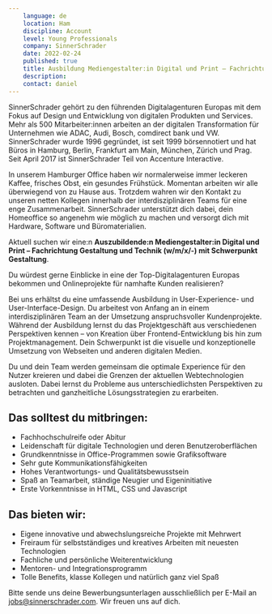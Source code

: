 ```yaml
---
    language: de
    location: Ham
    discipline: Account
    level: Young Professionals
    company: SinnerSchrader
    date: 2022-02-24
    published: true
    title: Ausbildung Mediengestalter:in Digital und Print – Fachrichtung Gestaltung und Technik mit Schwerpunkt Gestaltung
    description: 
    contact: daniel
---
```


SinnerSchrader gehört zu den führenden Digitalagenturen Europas mit dem Fokus auf Design und Entwicklung von digitalen Produkten und Services. Mehr als 500 Mitarbeiter:innen arbeiten an der digitalen Transformation für Unternehmen wie ADAC, Audi, Bosch, comdirect bank und VW. SinnerSchrader wurde 1996 gegründet, ist seit 1999 börsennotiert und hat Büros in Hamburg, Berlin, Frankfurt am Main, München, Zürich und Prag. Seit April 2017 ist SinnerSchrader Teil von Accenture Interactive.

In unserem Hamburger Office haben wir normalerweise immer leckeren Kaffee, frisches Obst, ein gesundes Frühstück. Momentan arbeiten wir alle überwiegend von zu Hause aus. Trotzdem wahren wir den Kontakt zu unseren netten Kollegen innerhalb der interdisziplinären Teams für eine enge Zusammenarbeit. SinnerSchrader unterstützt dich dabei, dein Homeoffice so angenehm wie möglich zu machen und versorgt dich mit Hardware, Software und Büromaterialien.

Aktuell suchen wir eine:n **Auszubildende:n Mediengestalter:in Digital und Print – Fachrichtung Gestaltung und Technik (w/m/x/-) mit Schwerpunkt Gestaltung**.

Du würdest gerne Einblicke in eine der Top-Digitalagenturen Europas bekommen und Onlineprojekte für namhafte Kunden realisieren?

Bei uns erhältst du eine umfassende Ausbildung in User-Experience- und User-Interface-Design. Du arbeitest von Anfang an in einem interdisziplinären Team an der Umsetzung anspruchsvoller Kundenprojekte. Während der Ausbildung lernst du das Projektgeschäft aus verschiedenen Perspektiven kennen – von Kreation über Frontend-Entwicklung bis hin zum Projektmanagement. Dein Schwerpunkt ist die visuelle und konzeptionelle Umsetzung von Webseiten und anderen digitalen Medien.

Du und dein Team werden gemeinsam die optimale Experience für den Nutzer kreieren und dabei die Grenzen der aktuellen Webtechnologien ausloten. Dabei lernst du Probleme aus unterschiedlichsten Perspektiven zu betrachten und ganzheitliche Lösungsstrategien zu erarbeiten.

## Das solltest du mitbringen:
- Fachhochschulreife oder Abitur
- Leidenschaft für digitale Technologien und deren Benutzeroberflächen
- Grundkenntnisse in Office-Programmen sowie Grafiksoftware
- Sehr gute Kommunikationsfähigkeiten
- Hohes Verantwortungs- und Qualitätsbewusstsein
- Spaß an Teamarbeit, ständige Neugier und Eigeninitiative
- Erste Vorkenntnisse in HTML, CSS und Javascript

## Das bieten wir:
- Eigene innovative und abwechslungsreiche Projekte mit Mehrwert
- Freiraum für selbstständiges und kreatives Arbeiten mit neuesten Technologien
- Fachliche und persönliche Weiterentwicklung
- Mentoren- und Integrationsprogramm
- Tolle Benefits, klasse Kollegen und natürlich ganz viel Spaß

Bitte sende uns deine Bewerbungsunterlagen ausschließlich per E-Mail an <jobs@sinnerschrader.com>. Wir freuen uns auf dich.
